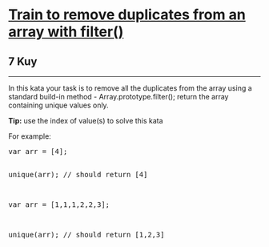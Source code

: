 <h1><a href="https://www.codewars.com/kata/58308360aeb69a460b0002b2">Train to remove duplicates from an array with filter()</a></h1>
<h2>7 Kuy</h2>
<hr>
<p>In this kata your task is to remove all the duplicates from the array using a standard build-in method - Array.prototype.filter(); 
return the array containing unique values only.</p>
<p><strong>Tip:</strong> use the index of value(s) to solve this kata</p>
<p>For example:</p>
<pre>
var arr = [4];

unique(arr); // should return [4]

var arr = [1,1,1,2,2,3];

unique(arr); // should return [1,2,3]
</pre>

